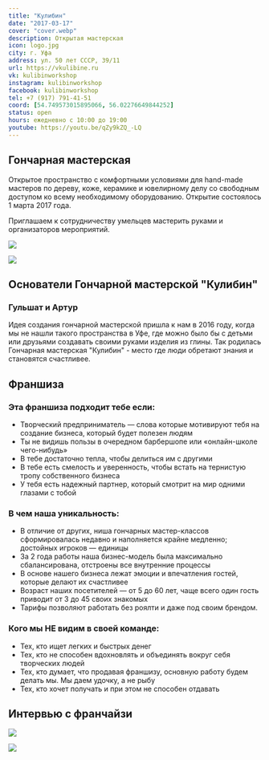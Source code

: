 ```yaml
---
title: "Кулибин"
date: "2017-03-17"
cover: "cover.webp"
description: Открытая мастерская
icon: logo.jpg
city: г. Уфа
address: ул. 50 лет СССР, 39/11
url: https://vkulibine.ru
vk: kulibinworkshop
instagram: kulibinworkshop
facebook: kulibinworkshop
tel: +7 (917) 791-41-51
coord: [54.749573015895066, 56.02276649844252]
status: open
hours: ежедневно с 10:00 до 19:00
youtube: https://youtu.be/qZy9kZQ_-LQ
---
```


## Гончарная мастерская

Открытое пространство с комфортными условиями для hand-made мастеров по дереву, коже, керамике и ювелирному делу со свободным доступом ко всему необходимому оборудованию. Открытие состоялось 1 марта 2017 года.

Приглашаем к сотрудничеству умельцев мастерить руками и организаторов мероприятий.

![](./jyA44UU-khE.jpg)

<youtube-embed link="kuwJ5eWUkx4" />

![](./authors.png)

## Основатели Гончарной мастерской "Кулибин"

### Гульшат и Артур

Идея создания гончарной мастерской пришла к нам в 2016 году, когда мы не нашли такого пространства в Уфе, где можно было бы с детьми или друзьями создавать своими руками изделия из глины. Так родилась Гончарная мастерская "Кулибин" - место где люди обретают знания и становятся счастливее.

## Франшиза

<youtube-embed link="PYf-Q2xeDsU" />

### Эта франшиза подходит тебе если:

- Творческий предприниматель — слова которые мотивируют тебя на создание бизнеса, который будет полезен людям
- Ты не видишь пользы в очередном барбершопе или «онлайн-школе чего-нибудь»
- В тебе достаточно тепла, чтобы делиться им с другими
- В тебе есть смелость и уверенность, чтобы встать на тернистую тропу собственного бизнеса
- У тебя есть надежный партнер, который смотрит на мир одними глазами с тобой

### В чем наша уникальность:

- В отличие от других, ниша гончарных мастер-классов сформировалась недавно и наполняется крайне медленно; достойных игроков — единицы
- За 2 года работы наша бизнес-модель была максимально сбалансирована, отстроены все внутренние процессы
- В основе нашего бизнеса лежат эмоции и впечатления гостей, которые делают их счастливее
- Возраст наших посетителей — от 5 до 60 лет, чаще всего один гость приводит от 3 до 45 своих знакомых
- Тарифы позволяют работать без роялти и даже под своим брендом.

### Кого мы НЕ видим в своей команде:

- Тех, кто ищет легких и быстрых денег
- Тех, кто не способен вдохновлять и объединять вокруг себя творческих людей
- Тех, кто думает, что продавая франшизу, основную работу будем делать мы. Мы даем удочку, а не рыбу
- Тех, кто хочет получать и при этом не способен отдавать

## Интервью с франчайзи

<youtube-embed link="UMm8NthH-0g" />

![](./W59nKLTdOJo.jpg)

![](./pair.jpg)
